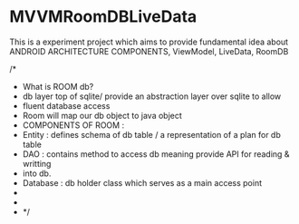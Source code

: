 # MVVMRoomDBLiveData
This is a experiment project which aims to provide fundamental idea about ANDROID ARCHITECTURE COMPONENTS, ViewModel, LiveData, RoomDB

/*
* What is ROOM db?
* db layer top of sqlite/ provide an abstraction layer over sqlite to allow
* fluent database access
* Room will map our db object to java object
* COMPONENTS OF ROOM :
* Entity : defines schema of db table   / a representation of a plan for db table
* DAO : contains method to access db meaning provide API for reading & writting
* into db.
* Database : db holder class which serves as a main access point
*
*
* */
